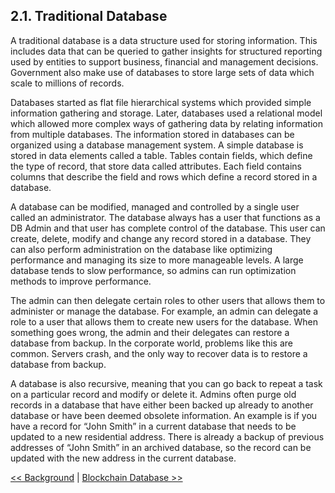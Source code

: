 ## 2.1. Traditional Database

A traditional database is a data structure used for storing information. This includes data that can be queried to gather insights for structured reporting used by entities to support business, financial and management decisions. Government also make use of databases to store large sets of data which scale to millions of records.

Databases started as flat file hierarchical systems which provided simple information gathering and storage. Later, databases used a relational model which allowed more complex ways of gathering data by relating information from multiple databases. The information stored in databases can be organized using a database management system. A simple database is stored in data elements called a table. Tables contain fields, which define the type of record, that store data called attributes. Each field contains columns that describe the field and rows which define a record stored in a database.

A database can be modified, managed and controlled by a single user called an administrator. The database always has a user that functions as a DB Admin and that user has complete control of the database. This user can create, delete, modify and change any record stored in a database. They can also perform administration on the database like optimizing performance and managing its size to more manageable levels. A large database tends to slow performance, so admins can run optimization methods to improve performance.

The admin can then delegate certain roles to other users that allows them to administer or manage the database. For example, an admin can delegate a role to a user that allows them to create new users for the database. When something goes wrong, the admin and their delegates can restore a database from backup. In the corporate world, problems like this are common. Servers crash, and the only way to recover data is to restore a database from backup.

A database is also recursive, meaning that you can go back to repeat a task on a particular record and modify or delete it. Admins often purge old records in a database that have either been backed up already to another database or have been deemed obsolete information. An example is if you have a record for “John Smith” in a current database that needs to be updated to a new residential address. There is already a backup of previous addresses of “John Smith” in an archived database, so the record can be updated with the new address in the current database.

[<< Background](2.Background.md) | [Blockchain Database >>](2.2.Blockchain_Database.md)

